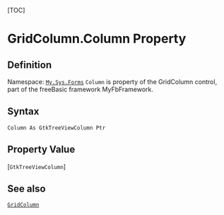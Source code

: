 [TOC]
# GridColumn.Column Property

## Definition
Namespace: [`My.Sys.Forms`](My.Sys.Forms.md)
`Column` is property of the GridColumn control, part of the freeBasic framework MyFbFramework.
## Syntax
```freeBasic
Column As GtkTreeViewColumn Ptr
```
## Property Value
[`GtkTreeViewColumn`]
## See also
[`GridColumn`](GridColumn.md)
